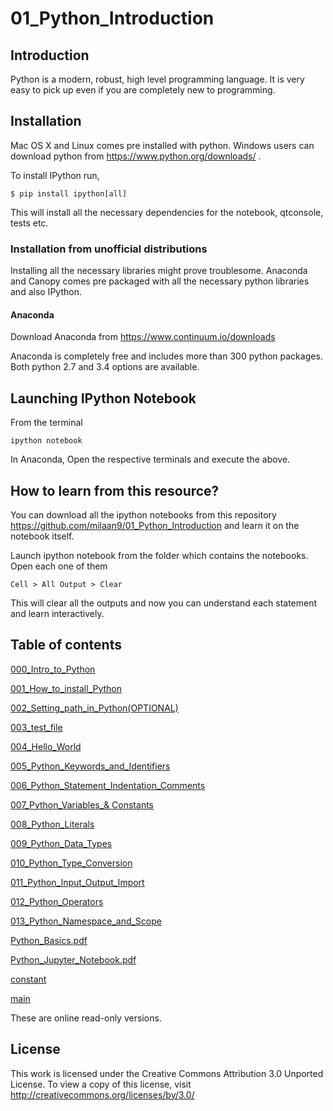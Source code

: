 # 01_Python_Introduction


## Introduction

Python is a modern, robust, high level programming language. It is very easy to pick up even if you are completely new to programming.

## Installation

Mac OS X and Linux comes pre installed with python. Windows users can download python from https://www.python.org/downloads/ .

To install IPython run,

    $ pip install ipython[all]
    
This will install all the necessary dependencies for the notebook, qtconsole, tests etc.

### Installation from unofficial distributions

Installing all the necessary libraries might prove troublesome. Anaconda and Canopy comes pre packaged with all the necessary python libraries and also IPython.

#### Anaconda

Download Anaconda from https://www.continuum.io/downloads

Anaconda is completely free and includes more than 300 python packages. Both python 2.7 and 3.4 options are available.

## Launching IPython Notebook

From the terminal

    ipython notebook

In Anaconda, Open the respective terminals and execute the above.

## How to learn from this resource?

You can download all the ipython notebooks from this repository https://github.com/milaan9/01_Python_Introduction and learn it on the notebook itself.

Launch ipython notebook from the folder which contains the notebooks. Open each one of them

    Cell > All Output > Clear
    
This will clear all the outputs and now you can understand each statement and learn interactively.

## Table of contents


[000_Intro_to_Python](XXX)


[001_How_to_install_Python](XXX)


[002_Setting_path_in_Python(OPTIONAL)](XXX)


[003_test_file](XXX)


[004_Hello_World](XXX)


[005_Python_Keywords_and_Identifiers](XXX)


[006_Python_Statement_Indentation_Comments](XXX)


[007_Python_Variables_& Constants](XXX)


[008_Python_Literals](XXX)


[009_Python_Data_Types](XXX)


[010_Python_Type_Conversion](XXX)


[011_Python_Input_Output_Import](XXX)


[012_Python_Operators](XXX)


[013_Python_Namespace_and_Scope](XXX)


[Python_Basics.pdf](XXX)


[Python_Jupyter_Notebook.pdf](XXX)


[constant](XXX)


[main](XXX)

These are online read-only versions.


## License

This work is licensed under the Creative Commons Attribution 3.0 Unported License. To view a copy of this license, visit http://creativecommons.org/licenses/by/3.0/
